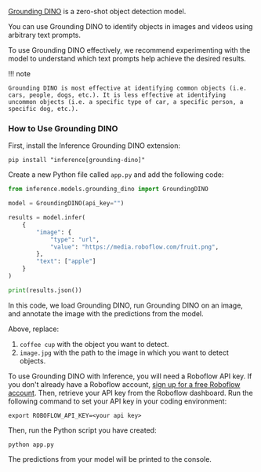 <a href="https://github.com/IDEA-Research/GroundingDINO" target="_blank">Grounding DINO</a> is a zero-shot object detection model.

You can use Grounding DINO to identify objects in images and videos using arbitrary text prompts.

To use Grounding DINO effectively, we recommend experimenting with the model to understand which text prompts help achieve the desired results.

!!! note

    Grounding DINO is most effective at identifying common objects (i.e. cars, people, dogs, etc.). It is less effective at identifying uncommon objects (i.e. a specific type of car, a specific person, a specific dog, etc.).

### How to Use Grounding DINO

First, install the Inference Grounding DINO extension:

```
pip install "inference[grounding-dino]"
```

Create a new Python file called `app.py` and add the following code:

```python
from inference.models.grounding_dino import GroundingDINO

model = GroundingDINO(api_key="")

results = model.infer(
    {
        "image": {
            "type": "url",
            "value": "https://media.roboflow.com/fruit.png",
        },
        "text": ["apple"]
    }
)

print(results.json())
```

In this code, we load Grounding DINO, run Grounding DINO on an image, and annotate the image with the predictions from the model.

Above, replace:

1. `coffee cup` with the object you want to detect.
2. `image.jpg` with the path to the image in which you want to detect objects.

To use Grounding DINO with Inference, you will need a Roboflow API key. If you don't already have a Roboflow account, <a href="https://app.roboflow.com" target="_blank">sign up for a free Roboflow account</a>. Then, retrieve your API key from the Roboflow dashboard. Run the following command to set your API key in your coding environment:

```
export ROBOFLOW_API_KEY=<your api key>
```

Then, run the Python script you have created:

```
python app.py
```

The predictions from your model will be printed to the console.